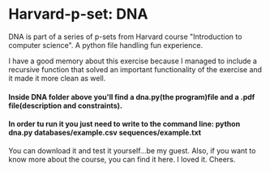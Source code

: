 # Harvard-p-set: DNA
DNA is part of a series of p-sets from Harvard course "Introduction to computer science". A python file handling fun experience. 

I have a good memory about this exercise because I managed to include a recursive function that solved an important functionality of the exercise and it made it more clean as well. 

#### Inside DNA folder above you'll find a dna.py(the program)file and a .pdf file(description and constraints). 
#### In order tu run it you just need to write to the command line: python dna.py databases/example.csv sequences/example.txt

You can download it and test it yourself...be my guest.
Also, if you want to know more about the course, you can find it here. I loved it. Cheers. 

